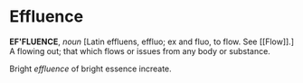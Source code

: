 # Effluence

**EF'FLUENCE**, _noun_ \[Latin effluens, effluo; ex and fluo, to flow. See [[Flow]].\] A flowing out; that which flows or issues from any body or substance.

Bright _effluence_ of bright essence increate.